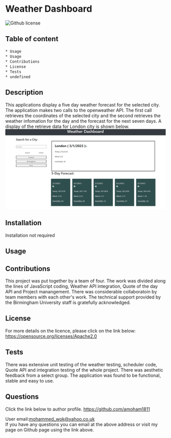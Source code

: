 
# Weather Dashboard

![Github license](https://img.shields.io/badge/license-Apache2.0-blue.svg)

## Table of content
    * Usage
    * Usage
    * Contributions
    * License
    * Tests
    * undefined

## Description 
This applications display a five day weather forecast for the selected city. The application makes two calls to the openweather API. The first call retrieves the coordinates of the selected city and the second retrieves the weather infomation for the day and the forecast for the next seven days. A display of the retrieve data for London city is shown below. ![WorkDaySchedule](./assets/images/WeatherDashboard.jpg)


## Installation
Installation not required

## Usage


## Contributions
This project was put together by a team of four. The work was divided along the lines of JavaScript coding, Weather API integration, Quote of the day API and Project manangement. There was considerable collaboratoin by team members with each other's work. The technical support provided by the Birmingham University staff is gratefully acknowledged.


## License
For more details on the licence, please click on the link below:   
https://opensource.org/licenses/Apache2.0


## Tests 
There was extensive unit testing of the weather testing, scheduler code, Quote API and integration testing of the whole project. There was aesthetic feedback from a select group. The application was found to be functional, stable and easy to use.

## Questions
Click the link below to author profile.
https://github.com/amoham1811

User email:mohammed_wok@yahoo.co.uk  
If you have any questions you can email at the above address or visit my page on Github page using the link above.

